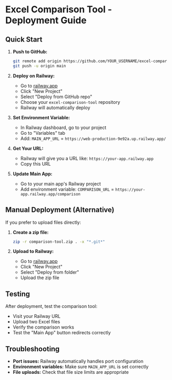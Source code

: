 # Excel Comparison Tool - Deployment Guide

## Quick Start

1. **Push to GitHub:**

   ```bash
   git remote add origin https://github.com/YOUR_USERNAME/excel-comparison-tool.git
   git push -u origin main
   ```

2. **Deploy on Railway:**

   - Go to [railway.app](https://railway.app)
   - Click "New Project"
   - Select "Deploy from GitHub repo"
   - Choose your `excel-comparison-tool` repository
   - Railway will automatically deploy

3. **Set Environment Variable:**

   - In Railway dashboard, go to your project
   - Go to "Variables" tab
   - Add: `MAIN_APP_URL` = `https://web-production-9e92a.up.railway.app/`

4. **Get Your URL:**

   - Railway will give you a URL like: `https://your-app.railway.app`
   - Copy this URL

5. **Update Main App:**
   - Go to your main app's Railway project
   - Add environment variable: `COMPARISON_URL` = `https://your-app.railway.app/comparison`

## Manual Deployment (Alternative)

If you prefer to upload files directly:

1. **Create a zip file:**

   ```bash
   zip -r comparison-tool.zip . -x "*.git*"
   ```

2. **Upload to Railway:**
   - Go to [railway.app](https://railway.app)
   - Click "New Project"
   - Select "Deploy from folder"
   - Upload the zip file

## Testing

After deployment, test the comparison tool:

- Visit your Railway URL
- Upload two Excel files
- Verify the comparison works
- Test the "Main App" button redirects correctly

## Troubleshooting

- **Port issues:** Railway automatically handles port configuration
- **Environment variables:** Make sure `MAIN_APP_URL` is set correctly
- **File uploads:** Check that file size limits are appropriate
